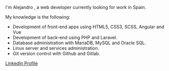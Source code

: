 I'm Alejandro , a  web developer currently looking for work in Spain.

My knowledge is the following:
- Development of front-end apps using HTML5, CSS3, SCSS, Angular and Vue
- Development of back-end using PHP and Laravel.
- Database administration with MariaDB, MySQL and Oracle SQL.
- Linux server and services administration.
- Git version control with Github and Gitlab.

[LinkedIn Profile](https://www.linkedin.com/in/alejandro-esquivel-rodriguez)












<!--
**aleaallee/aleaallee** is a ✨ _special_ ✨ repository because its `README.md` (this file) appears on your GitHub profile.

Here are some ideas to get you started:

- 🔭 I’m currently working on ...
- 🌱 I’m currently learning ...
- 👯 I’m looking to collaborate on ...
- 🤔 I’m looking for help with ...
- 💬 Ask me about ...
- 📫 How to reach me: ...
- 😄 Pronouns: ...
- ⚡ Fun fact: ...
-->
